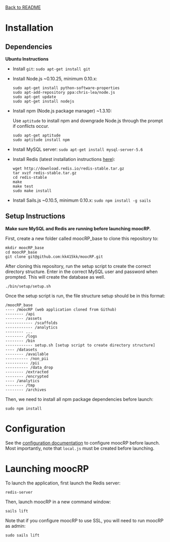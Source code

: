 [Back to README](../README.md)

Installation
================

## Dependencies

**Ubuntu Instructions**

* Install ````git````: ````sudo apt-get install git````
* Install Node.js ~0.10.25, minimum 0.10.x:

    ````
    sudo apt-get install python-software-properties
    sudo apt-add-repository ppa:chris-lea/node.js
    sudo apt-get update
    sudo apt-get install nodejs
    ````

* Install npm (Node.js package manager) ~1.3.10:

    Use ````aptitude```` to install npm and downgrade Node.js through the prompt if conflicts occur.
    ````
    sudo apt-get aptitude
    sudo aptitude install npm 
    ````

* Install MySQL server: ````sudo apt-get install mysql-server-5.6````
* Install Redis (latest installation instructions [here](http://redis.io/topics/quickstart)): 

    ```
    wget http://download.redis.io/redis-stable.tar.gz
    tar xvzf redis-stable.tar.gz
    cd redis-stable
    make
    make test
    sudo make install
    ```

* Install Sails.js ~0.10.5, minimum 0.10.x: ````sudo npm install -g sails````

## Setup Instructions
<b>Make sure MySQL and Redis are running before launching moocRP.</b>

First, create a new folder called moocRP_base to clone this repository to:
````
mkdir moocRP_base
cd moocRP_base
git clone git@github.com:kk415kk/moocRP.git
````

After cloning this repository, run the setup script to create the correct directory structure. Enter in the correct MySQL user and password when prompted. This will create the database as well.
````
./bin/setup/setup.sh
````

Once the setup script is run, the file structure setup should be in this format:
````
/moocRP_base
---- /moocRP (web application cloned from Github)
-------- /api
-------- /assets
------------ /scaffolds
------------ /analytics
-------- ...
-------- /logs
-------- /bin
------------ setup.sh [setup script to create directory structure]
---- /datasets
-------- /available
---------- /non_pii
---------- /pii
---------- /data_drop
-------- /extracted
-------- /encrypted
---- /analytics
-------- /tmp
-------- /archives
````

Then, we need to install all npm package dependencies before launch:
````
sudo npm install
````

Configuration
================
See the [configuration documentation](configuration.md) to configure moocRP before launch. Most importantly, note that `local.js` must be created before launching.


Launching moocRP
================
To launch the application, first launch the Redis server:
````
redis-server
````

Then, launch moocRP in a new command window:
````
sails lift
````

Note that if you configure moocRP to use SSL, you will need to run moocRP as admin:
````
sudo sails lift
````
